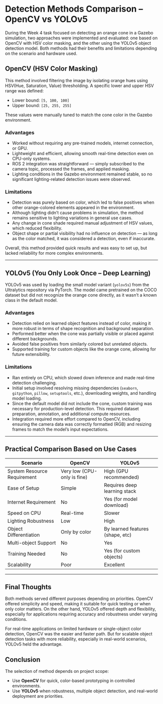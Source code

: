# Detection Methods Comparison – OpenCV vs YOLOv5

During the Week 4 task focused on detecting an orange cone in a Gazebo simulation, two approaches were implemented and evaluated: one based on OpenCV with HSV color masking, and the other using the YOLOv5 object detection model. Both methods had their benefits and limitations depending on the scenario and hardware used.

## OpenCV (HSV Color Masking)

This method involved filtering the image by isolating orange hues using HSV(Hue, Saturation, Value) thresholding. A specific lower and upper HSV range was defined:

- Lower bound: `[5, 100, 100]`
- Upper bound: `[25, 255, 255]`

These values were manually tuned to match the cone color in the Gazebo environment.

### Advantages

- Worked without requiring any pre-trained models, internet connection, or GPU.
- Lightweight and efficient, allowing smooth real-time detection even on CPU-only systems.
- ROS 2 integration was straightforward — simply subscribed to the camera topic, processed the frames, and applied masking.
- Lighting conditions in the Gazebo environment remained stable, so no significant lighting-related detection issues were observed.

### Limitations

- Detection was purely based on color, which led to false positives when other orange-colored elements appeared in the environment.
- Although lighting didn’t cause problems in simulation, the method remains sensitive to lighting variations in general use cases.
- Any change in cone shade required manual adjustment of HSV values, which reduced flexibility.
- Object shape or partial visibility had no influence on detection — as long as the color matched, it was considered a detection, even if inaccurate.

Overall, this method provided quick results and was easy to set up, but lacked reliability for more complex environments.

---

## YOLOv5 (You Only Look Once – Deep Learning)

YOLOv5 was used by loading the small model variant (`yolov5s`) from the Ultralytics repository via PyTorch. The model came pretrained on the COCO dataset but did not recognize the orange cone directly, as it wasn’t a known class in the default model.

### Advantages

- Detection relied on learned object features instead of color, making it more robust in terms of shape recognition and background separation.
- Performed better when the cone was partially visible or placed against different backgrounds.
- Avoided false positives from similarly colored but unrelated objects.
- Supported training for custom objects like the orange cone, allowing for future extensibility.

### Limitations

- Ran entirely on CPU, which slowed down inference and made real-time detection challenging.
- Initial setup involved resolving missing dependencies (`seaborn`, `gitpython`, `pillow`, `setuptools`, etc.), downloading weights, and handling model loading.
- Since the default model did not include the cone, custom training was necessary for production-level detection. This required dataset preparation, annotation, and additional compute resources.
- Integration required more effort compared to OpenCV, including ensuring the camera data was correctly formatted (RGB) and resizing frames to match the model’s input expectations.

---


## Practical Comparison Based on Use Cases

| Scenario                              | OpenCV                        | YOLOv5                           |
|---------------------------------------|-------------------------------|----------------------------------|
| System Resource Requirement           | Very low (CPU-only is fine)   | High (GPU recommended)           |
| Ease of Setup                         | Simple                        | Requires deep learning stack     |
| Internet Requirement                  | No                            | Yes (for model download)         |
| Speed on CPU                          | Real-time                     | Slower                           |
| Lighting Robustness                   | Low                           | High                             |
| Object Differentiation                | Only by color                 | By learned features (shape, etc) |
| Multi-object Support                  | No                            | Yes                              |
| Training Needed                       | No                            | Yes (for custom objects)         |
| Scalability                           | Poor                          | Excellent                        |

---
## Final Thoughts

Both methods served different purposes depending on priorities. OpenCV offered simplicity and speed, making it suitable for quick testing or when only color matters. On the other hand, YOLOv5 offered depth and flexibility, especially for applications requiring accuracy and robustness under varying conditions.

For real-time applications on limited hardware or single-object color detection, OpenCV was the easier and faster path. But for scalable object detection tasks with more reliability, especially in real-world scenarios, YOLOv5 held the advantage.


## Conclusion

The selection of method depends on project scope:
- Use **OpenCV** for quick, color-based prototyping in controlled environments.
- Use **YOLOv5** when robustness, multiple object detection, and real-world deployment are priorities.
